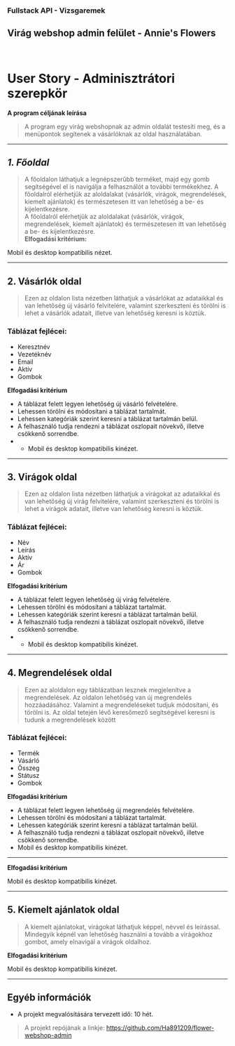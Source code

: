### Fullstack API - Vizsgaremek

## **Virág webshop admin felület - Annie's Flowers**
<br>


# **User Story - Adminisztrátori szerepkör**

**A program céljának leírása**
> A program egy virág webshopnak az admin oldalát testesíti meg, és a menüpontok segítenek a vásárlóknak az oldal használatában.
---
## _**1. Főoldal**_
> A főoldalon láthatjuk a legnépszerűbb terméket, majd egy gomb segítségével el is navigálja a felhasználót a további termékekhez. A főoldalról elérhetjük az aloldalakat (vásárlók, virágok, megrendelések, kiemelt ajánlatok) és természetesen itt van lehetőség a be- és kijelentkezésre.                                  
> A főoldalról elérhetjük az aloldalakat (vásárlók, virágok, megrendelések, kiemelt ajánlatok) és természetesen itt van lehetőség a be- és kijelentkezésre.                                  
**Elfogadási kritérium:**  

Mobil és desktop kompatibilis nézet.

---
## **2. Vásárlók oldal**

> Ezen az oldalon lista nézetben láthatjuk a vásárlókat az adataikkal és van lehetőség új vásárló felvitelére, valamint szerkeszteni és törölni is lehet a vásárlók adatait, illetve van lehetőség keresni is köztük. 

### Táblázat fejlécei:
- Keresztnév
- Vezetéknév
- Email
- Aktív
- Gombok

**Elfogadási kritérium**

- A táblázat felett legyen lehetőség új vásárló felvételére.
- Lehessen törölni és módosítani a táblázat tartalmát. 
- Lehessen kategóriák szerint keresni a táblázat tartalmán belül.
- A felhasználó tudja rendezni a táblázat oszlopait növekvő, illetve csökkenő sorrendbe. 
- - Mobil és desktop kompatibilis kinézet.

---

## **3. Virágok oldal**

> Ezen az oldalon lista nézetben láthatjuk a virágokat az adataikkal és van lehetőség új virág felvitelére, valamint szerkeszteni és törölni is lehet a virágok adatait, illetve van lehetőség keresni is köztük. 

### Táblázat fejlécei:
- Név
- Leírás
- Aktív
- Ár
- Gombok

**Elfogadási kritérium**

- A táblázat felett legyen lehetőség új virág felvételére.
- Lehessen törölni és módosítani a táblázat tartalmát. 
- Lehessen kategóriák szerint keresni a táblázat tartalmán belül.
- A felhasználó tudja rendezni a táblázat oszlopait növekvő, illetve csökkenő sorrendbe. 
- - Mobil és desktop kompatibilis kinézet.

---
## **4. Megrendelések oldal**

> Ezen az aloldalon egy táblázatban lesznek megjelenítve a megrendelések. Az oldalon lehetőség van új megrendelés hozzáadásához. Valamint a megrendeléseket tudjuk módosítani, és törölni is. 
Az oldal tetején lévő keresőmező segítségével keresni is tudunk a megrendelések között

### Táblázat fejlécei:
- Termék
- Vásárló
- Összeg
- Státusz
- Gombok

**Elfogadási kritérium**

- A táblázat felett legyen lehetőség új megrendelés felvételére.
- Lehessen törölni és módosítani a táblázat tartalmát. 
- Lehessen kategóriák szerint keresni a táblázat tartalmán belül.
- A felhasználó tudja rendezni a táblázat oszlopait növekvő, illetve csökkenő sorrendbe. 
- Mobil és desktop kompatibilis kinézet.
---

**Elfogadási kritérium**

Mobil és desktop kompatibilis kinézet.

---
## **5. Kiemelt ajánlatok oldal**

> A kiemelt ajánlatokat, virágokat láthatjuk képpel, névvel és leírással. Mindegyik képnél van lehetőség használni a tovább a virágokhoz gombot, amely elnavigál a virágok oldalhoz.

**Elfogadási kritérium**

Mobil és desktop kompatibilis kinézet.

---

## **Egyéb információk**

- A projekt megvalósítására tervezett idő: 10 hét. 
> A projekt repójának a linkje: https://github.com/Ha891209/flower-webshop-admin
   
